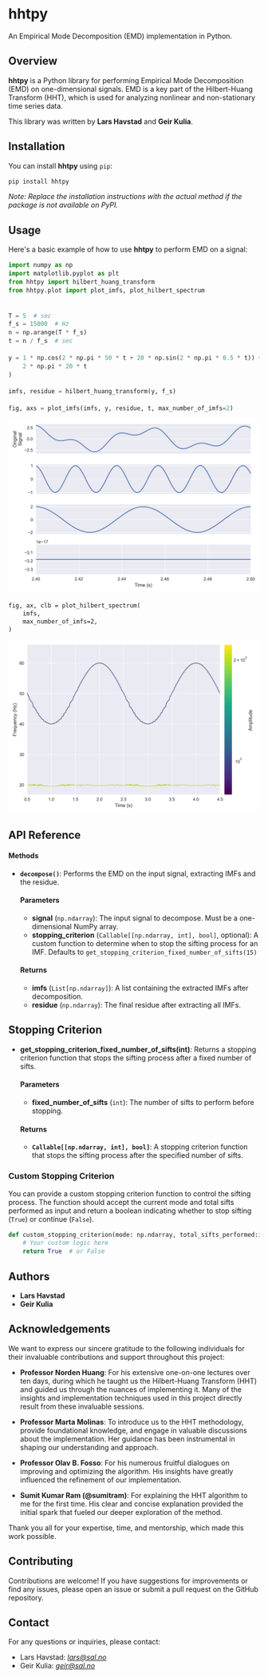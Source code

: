 # hhtpy

An Empirical Mode Decomposition (EMD) implementation in Python.

## Overview

**hhtpy** is a Python library for performing Empirical Mode Decomposition (EMD) on one-dimensional signals. EMD is a key
part of the Hilbert-Huang Transform (HHT), which is used for analyzing nonlinear and non-stationary time series data.

This library was written by **Lars Havstad** and **Geir Kulia**.

## Installation

You can install **hhtpy** using `pip`:

```bash
pip install hhtpy
```

*Note: Replace the installation instructions with the actual method if the package is not available on PyPI.*

## Usage

Here's a basic example of how to use **hhtpy** to perform EMD on a signal:

```python
import numpy as np
import matplotlib.pyplot as plt
from hhtpy import hilbert_huang_transform
from hhtpy.plot import plot_imfs, plot_hilbert_spectrum


T = 5  # sec
f_s = 15000  # Hz
n = np.arange(T * f_s)
t = n / f_s  # sec

y = 1 * np.cos(2 * np.pi * 50 * t + 20 * np.sin(2 * np.pi * 0.5 * t)) + 2 * np.cos(
    2 * np.pi * 20 * t
)

imfs, residue = hilbert_huang_transform(y, f_s)

fig, axs = plot_imfs(imfs, y, residue, t, max_number_of_imfs=2)
```
![Plot of IMFs](figs/imfs.png)
```
fig, ax, clb = plot_hilbert_spectrum(
    imfs,
    max_number_of_imfs=2,
)
```
![Plot Hilbert Spectrum](figs/hilbert_spectrum.png)


## API Reference

#### Methods

- **`decompose()`**: Performs the EMD on the input signal, extracting IMFs and the residue.

  #### Parameters

    - **signal** (`np.ndarray`): The input signal to decompose. Must be a one-dimensional NumPy array.
    - **stopping_criterion** (`Callable[[np.ndarray, int], bool]`, optional): A custom function to determine when to
      stop the sifting process for an IMF. Defaults to `get_stopping_criterion_fixed_number_of_sifts(15)`

  #### Returns

  - **imfs** (`List[np.ndarray]`): A list containing the extracted IMFs after decomposition.
  - **residue** (`np.ndarray`): The final residue after extracting all IMFs.

## Stopping Criterion

  - **get_stopping_criterion_fixed_number_of_sifts(int)**: Returns a stopping criterion function that stops the sifting
    process after a fixed number of sifts.

    #### Parameters

    - **fixed_number_of_sifts** (`int`): The number of sifts to perform before stopping.

    #### Returns

    - **`Callable[[np.ndarray, int], bool]`**: A stopping criterion function that stops the sifting process after the
      specified number of sifts.

### Custom Stopping Criterion

You can provide a custom stopping criterion function to control the sifting process. The function should accept the
current mode and total sifts performed as input and return a boolean indicating whether to stop sifting (`True`) or continue (`False`).

```python
def custom_stopping_criterion(mode: np.ndarray, total_sifts_performed:int) -> bool:
    # Your custom logic here
    return True  # or False
```

## Authors

- **Lars Havstad**
- **Geir Kulia**

## Acknowledgements

We want to express our sincere gratitude to the following individuals for their invaluable contributions and support
throughout this project:

- **Professor Norden Huang**: For his extensive one-on-one lectures over ten days, during which he taught us the
  Hilbert-Huang Transform (HHT) and guided us through the nuances of implementing it. Many of the insights and
  implementation techniques used in this project directly result from these invaluable sessions.

- **Professor Marta Molinas**: To introduce us to the HHT methodology, provide foundational knowledge, and engage in
  valuable discussions about the implementation. Her guidance has been instrumental in shaping our understanding and
  approach.

- **Professor Olav B. Fosso**: For his numerous fruitful dialogues on improving and optimizing the algorithm. His
  insights have greatly influenced the refinement of our implementation.

- **Sumit Kumar Ram (@sumitram)**: For explaining the HHT algorithm to me for the first time. His clear and concise
  explanation provided the initial spark that fueled our deeper exploration of the method.

Thank you all for your expertise, time, and mentorship, which made this work possible.

## Contributing

Contributions are welcome! If you have suggestions for improvements or find any issues, please open an issue or submit a
pull request on the GitHub repository.

## Contact

For any questions or inquiries, please contact:

- Lars Havstad: *[lars@sal.no](mailto:lars@sal.no)*
- Geir Kulia: *[geir@sal.no](mailto:geir@sal.no)*
